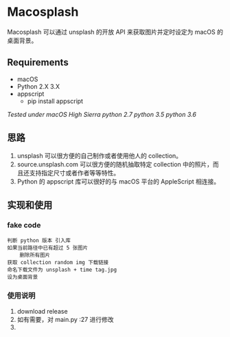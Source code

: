 # Macosplash

Macosplash 可以通过 unsplash 的开放 API 来获取图片并定时设定为 macOS 的桌面背景。

## Requirements

- macOS
- Python 2.X 3.X
- appscript
    - pip install appscript

*Tested under macOS High Sierra python 2.7 python 3.5 python 3.6*

## 思路

1. unsplash 可以很方便的自己制作或者使用他人的 collection。
2. source.unsplash.com 可以很方便的随机抽取特定 collection 中的照片，而且还支持指定尺寸或者作者等等特性。
3. Python 的 appscript 库可以很好的与 macOS 平台的 AppleScript 相连接。


## 实现和使用

### fake code

```
判断 python 版本 引入库
如果当前路径中已有超过 5 张图片
	删除所有图片
获取 collection random img 下载链接
命名下载文件为 unsplash + time tag.jpg
设为桌面背景
```

### 使用说明

1. download release
2. 如有需要，对 main.py :27 进行修改
3. ​

